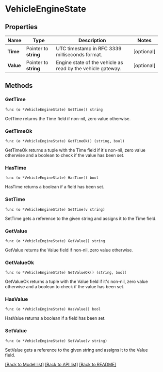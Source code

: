 # VehicleEngineState

## Properties

Name | Type | Description | Notes
------------ | ------------- | ------------- | -------------
**Time** | Pointer to **string** | UTC timestamp in RFC 3339 milliseconds format. | [optional] 
**Value** | Pointer to **string** | Engine state of the vehicle as read by the vehicle gateway. | [optional] 

## Methods

### GetTime

`func (o *VehicleEngineState) GetTime() string`

GetTime returns the Time field if non-nil, zero value otherwise.

### GetTimeOk

`func (o *VehicleEngineState) GetTimeOk() (string, bool)`

GetTimeOk returns a tuple with the Time field if it's non-nil, zero value otherwise
and a boolean to check if the value has been set.

### HasTime

`func (o *VehicleEngineState) HasTime() bool`

HasTime returns a boolean if a field has been set.

### SetTime

`func (o *VehicleEngineState) SetTime(v string)`

SetTime gets a reference to the given string and assigns it to the Time field.

### GetValue

`func (o *VehicleEngineState) GetValue() string`

GetValue returns the Value field if non-nil, zero value otherwise.

### GetValueOk

`func (o *VehicleEngineState) GetValueOk() (string, bool)`

GetValueOk returns a tuple with the Value field if it's non-nil, zero value otherwise
and a boolean to check if the value has been set.

### HasValue

`func (o *VehicleEngineState) HasValue() bool`

HasValue returns a boolean if a field has been set.

### SetValue

`func (o *VehicleEngineState) SetValue(v string)`

SetValue gets a reference to the given string and assigns it to the Value field.


[[Back to Model list]](../README.md#documentation-for-models) [[Back to API list]](../README.md#documentation-for-api-endpoints) [[Back to README]](../README.md)


